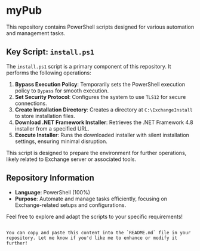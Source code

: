 # myPub

This repository contains PowerShell scripts designed for various automation and management tasks.

## Key Script: `install.ps1`

The `install.ps1` script is a primary component of this repository. It performs the following operations:

1. **Bypass Execution Policy**: Temporarily sets the PowerShell execution policy to `Bypass` for smooth execution.
2. **Set Security Protocol**: Configures the system to use `TLS12` for secure connections.
3. **Create Installation Directory**: Creates a directory at `C:\ExchangeInstall` to store installation files.
4. **Download .NET Framework Installer**: Retrieves the .NET Framework 4.8 installer from a specified URL.
5. **Execute Installer**: Runs the downloaded installer with silent installation settings, ensuring minimal disruption.

This script is designed to prepare the environment for further operations, likely related to Exchange server or associated tools.

## Repository Information

- **Language**: PowerShell (100%)
- **Purpose**: Automate and manage tasks efficiently, focusing on Exchange-related setups and configurations.

Feel free to explore and adapt the scripts to your specific requirements!
```

You can copy and paste this content into the `README.md` file in your repository. Let me know if you'd like me to enhance or modify it further!
